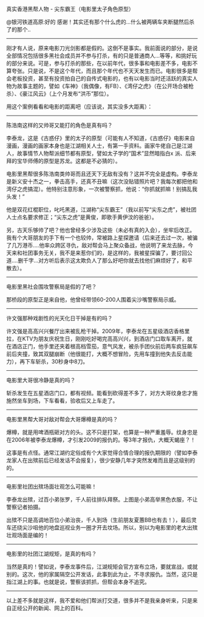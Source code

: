 真实香港黑帮人物 - 尖东霸王（电影里太子角色原型）

@银河铁道高原:好的 感谢！其实还有那个什么虎的...什么被两辆车夹断腿然后杀了的那个..

-----------------
 
刚才有人说，原来电影刀光剑影都是假的。这倒不是事实。我前面说的部分，是说全部情况包括很多黑社会成员并不参与打杀，有的只是普通商人...等等，和挑好玩的部分来说。可是，参与打杀的那些，在以前年代，很多事和电影差不多，电影不算夸张。只是说，不是这个年代，而且那个年代也不天天发生而已。电影很多是帮会老板投资，甚至有投资拍自己的自传式电影的，也有以电影当时还活跃的真实人物为故事主题的，譬如《车神》（我偶像，有FB）、《湾仔之虎》（在公开场合被枪杀）、《豪江风云》（上个月发布“洪币”那位）。

用这个案例看看和电影的距离吧（应该说，其实没多大距离）：

--------------------

陈浩南这样的又帅哥又能打的角色是真有吗？

李泰龙，这是《古惑仔》里的太子的原型（可能有人不知道，《古惑仔》电影来自漫画，漫画的画家本身也是江湖相关人士，有第一手资料。画家牛佬自己是江湖人，故事情节人物帮派细节都有原型，譬如太子学的“国术”显然暗指白x 派、后来拜的宝华师傅的原型是苏龙。这都是不必猜的）。

电影里黑帮很多陈浩南类帅哥而且还天下无敌有没有？这并不完全是虚构。李泰龙是新义安十杰之一，拳击高手，还真不丑嘛（这次没贴错照片吧？我每次都把他和湾仔之虎搞混）。他特别注意形象，一次被警察抓，他说：“你抓就抓嘛！别搞乱我头发！”

他是双花红棍职位，叱吒黑道，江湖称“尖东霸王”（我以前写“尖东之虎”，被社团人士点名要求修正；“尖东之虎”是黄俊，即歌手黄伊汶的爸爸）。

另，古天乐够帅了吧？他也曾经多少涉及这些（未必有真的入会），坐牢后改正。我有个大哥朋友的手下有一个也较帅，常被路上星探邀请（后来还去过一次，被骗了几万港币....他率众跨区寻仇，敌对帮会马上聚众备战，他说明了来龙去脉，今天来和社团事务无关，我不是来惹你们的，是这样的，我被星探骗了，要讨回公道....删千字...对方听后表示这太欺负人了那么好吧你就去找他们麻烦好了，和平散去）。

--------------------

电影里黑社会围攻警察局是假的了吧？

那桥段的原型正是来自他，他曾经带领60-200人围着尖沙嘴警察局示威。

--------------------

许文强那种戏剧性的光天化日干掉是有的吗？
 
许文强是高高兴兴餐厅出来被乱枪干掉。2009年，李泰龙在五星级酒店香格里拉，在KTV为朋友庆祝生日，刚刚吃好喝完高高兴兴，到酒店门口取车离开，就在酒店正门，他手里还夹着根高档雪茄，意气风发，被杀手团伙前后两车疯狂飙车前后夹撞，致其双腿崩断（他很能打，大概不想冒险，先用车撞到他失去反击能力），再下车斩杀，30秒身中8刀。

--------------------

电影里大哥很冷静是真的吗？
 
斩杀发生在五星酒店门口，都有视频。能看到砍得差不多了，对方大哥纹身忠才施施然坐车到场，下车看看，验收后又上车走了。

-------------------

电影里黑帮大哥对敌对帮会大哥爆樽是真的吗？
 
爆樽，就是用啤酒瓶砸对方的头。这不只是打架，也算是一种严重羞辱。纹身忠是在2006年被李泰龙爆樽，才引发2009的报仇的。等3年才报仇，大概天蝎座？！

这事是有点怪。通常江湖约定俗成有个大家觉得合情合理的报仇期限的（譬如李泰龙家人在出殡前后已经发话不会报复），很少安静几年才突然发难而且是这级别的的。

--------------------

电影里社团出殡场面壮观怎么可能嘛！
 
李泰龙出殡，过百小弟张罗，千人前往排队拜祭。上图是小弟高举黑色衣服，不让警察记者拍摄。

出殡不只是高调地百位小弟治丧，千人到场（生前朋友夏蕙BB也有去！），最后灵车还绕尖沙咀他的地盘巡视业务一圈才开去坟场。所以，别以为电影里的老大出殡壮观场面是编的！

--------------------

电影里的社团江湖规矩，是真的有吗？

当然是真的！譬如说，李泰龙事件后，江湖规矩会官方宣布立场，要就宣战，或就别的。这次，他的家属隔空公开发话，此事到此为止，不寻求报仇。当然，这只是指江湖上的事。也就是说，警察该抓抓，但帮会本身不追究。

--------------------

以上差不多就是这样，我不爱和他们帮派打交道，很多并不是我亲身听来，只是来自正经公开的新闻、网上的百科。
